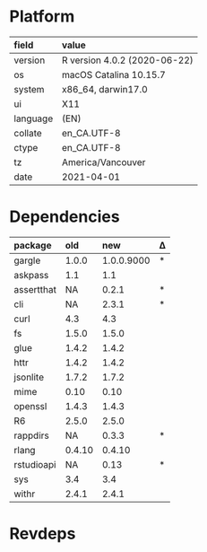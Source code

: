 # Platform

|field    |value                        |
|:--------|:----------------------------|
|version  |R version 4.0.2 (2020-06-22) |
|os       |macOS Catalina 10.15.7       |
|system   |x86_64, darwin17.0           |
|ui       |X11                          |
|language |(EN)                         |
|collate  |en_CA.UTF-8                  |
|ctype    |en_CA.UTF-8                  |
|tz       |America/Vancouver            |
|date     |2021-04-01                   |

# Dependencies

|package    |old    |new        |Δ  |
|:----------|:------|:----------|:--|
|gargle     |1.0.0  |1.0.0.9000 |*  |
|askpass    |1.1    |1.1        |   |
|assertthat |NA     |0.2.1      |*  |
|cli        |NA     |2.3.1      |*  |
|curl       |4.3    |4.3        |   |
|fs         |1.5.0  |1.5.0      |   |
|glue       |1.4.2  |1.4.2      |   |
|httr       |1.4.2  |1.4.2      |   |
|jsonlite   |1.7.2  |1.7.2      |   |
|mime       |0.10   |0.10       |   |
|openssl    |1.4.3  |1.4.3      |   |
|R6         |2.5.0  |2.5.0      |   |
|rappdirs   |NA     |0.3.3      |*  |
|rlang      |0.4.10 |0.4.10     |   |
|rstudioapi |NA     |0.13       |*  |
|sys        |3.4    |3.4        |   |
|withr      |2.4.1  |2.4.1      |   |

# Revdeps


